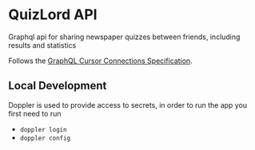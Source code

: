 # QuizLord API

Graphql api for sharing newspaper quizzes between friends, including results and statistics

Follows the [GraphQL Cursor Connections Specification](https://relay.dev/graphql/connections.htm).

## Local Development

Doppler is used to provide access to secrets, in order to run the app you first need to run

- `doppler login`
- `doppler config`
